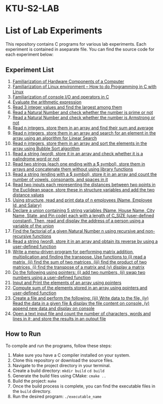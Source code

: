 # KTU-S2-LAB

# List of Lab Experiments

This repository contains C programs for various lab experiments. Each experiment is contained in aseparate file. You can find the source code for each experiment below:

## Experiment List
1. [Familiarization of Hardware Components of a Computer](src/03-i-hello-world.c)
2. [Familiarization of Linux environment – How to do Programming in C with Linux](src/03-ii-sum.c)
3. [Familiarization of console I/O and operators in C](src/03-iii-radius.c)
4. [Evaluate the arithmetic expression](src/03-iv-expression.c)
5. [Read 3 integer values and find the largest among them](src/04-largest-among-three.c)
6. [Read a Natural Number and check whether the number is prime or not](src/05-prime-or-not.c)
7. [Read a Natural Number and check whether the number is Armstrong or not](src/06-armstrong-number.c)
8. [Read n integers, store them in an array and find their sum and average](src/07-sum-and-average.c)
9. [Read n integers, store them in an array and search for an element in the array using an algorithm for Linear Search](src/08-linear-search.c)
10. [Read n integers, store them in an array and sort the elements in the array using Bubble Sort algorithm](src/09-bubble-sort.c)
11. [Read a string (word), store it in an array and check whether it is a palindrome word or not](src/10-palindrome-word.c)
12. [Read two strings (each one ending with a $ symbol), store them in arrays and concatenate them without using library functions](src/11-concatenate-strings.c)
13. [Read a string (ending with a $ symbol), store it in an array and count the number of vowels, consonants, and spaces in it](src/12-count-vowels-consonants-spaces.c)
14. [Read two inputs each representing the distances between two points in the Euclidean space, store these in structure variables and add the two distance values](src/13-distance-struct.c)
15. [Using structure, read and print data of n employees (Name, Employee Id, and Salary)](src/14-employee-data-structure.c)
16. [Declare a union containing 5 string variables (Name, House Name, City Name, State, and Pin code) each with a length of C_SIZE (user-defined constant). Then, read and display the address of a person using a variable of the union](src/15-address-union.c)
17. [Find the factorial of a given Natural Number n using recursive and non-recursive functions](src/16-factorial.c)
18. [Read a string (word), store it in an array and obtain its reverse by using a user-defined function](src/17-reverse-string.c)
19. [Write a menu-driven program for performing matrix addition, multiplication and finding the transpose. Use functions to (i) read a matrix, (ii) find the sum of two matrices, (iii) find the product of two matrices, (i) find the transpose of a matrix and (v) display a matrix](src/18-matrix-operations.c)
20. [Do the following using pointers: (i) add two numbers, (ii) swap two numbers using a user-defined function](src/19-pointers-add-swap.c)
21. [Input and Print the elements of an array using pointers](src/20-array-pointers-input-output.c)
22. [Compute sum of the elements stored in an array using pointers and user-defined function](src/21-sum-array-pointers.c)
23. [Create a file and perform the following: (iii) Write data to the file, (iv) Read the data in a given file & display the file content on console, (v) append new data and display on console](src/22-file-operations.c)
24. [Open a text input file and count the number of characters, words and lines in it; and store the results in an output file](src/23-count-characters.c)

## How to Run
To compile and run the programs, follow these steps:

1. Make sure you have a C compiler installed on your system.
2. Clone this repository or download the source files.
3. Navigate to the project directory in your terminal.
4. Create a build directory:
`mkdir build`
``cd build``
5. Generate the build files using CMake:
``cmake ..``
6. Build the project:
``make``
7. Once the build process is complete, you can find the executable files in the `build` directory.
8. Run the desired program:
``./executable_name``


